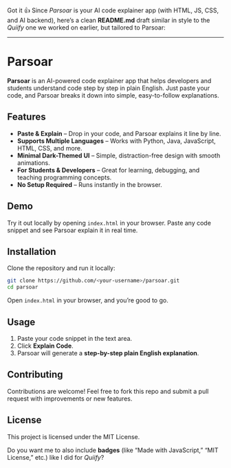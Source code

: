 Got it 👍 Since *Parsoar* is your AI code explainer app (with HTML, JS, CSS, and AI backend), here’s a clean **README.md** draft similar in style to the *Quiify* one we worked on earlier, but tailored to Parsoar:

---

# Parsoar

**Parsoar** is an AI-powered code explainer app that helps developers and students understand code step by step in plain English. Just paste your code, and Parsoar breaks it down into simple, easy-to-follow explanations.

## Features

* **Paste & Explain** – Drop in your code, and Parsoar explains it line by line.
* **Supports Multiple Languages** – Works with Python, Java, JavaScript, HTML, CSS, and more.
* **Minimal Dark-Themed UI** – Simple, distraction-free design with smooth animations.
* **For Students & Developers** – Great for learning, debugging, and teaching programming concepts.
* **No Setup Required** – Runs instantly in the browser.

## Demo

Try it out locally by opening `index.html` in your browser.
Paste any code snippet and see Parsoar explain it in real time.

## Installation

Clone the repository and run it locally:

```bash
git clone https://github.com/<your-username>/parsoar.git
cd parsoar
```

Open `index.html` in your browser, and you’re good to go.


## Usage

1. Paste your code snippet in the text area.
2. Click **Explain Code**.
3. Parsoar will generate a **step-by-step plain English explanation**.

## Contributing

Contributions are welcome!
Feel free to fork this repo and submit a pull request with improvements or new features.

## License

This project is licensed under the MIT License.

Do you want me to also include **badges** (like “Made with JavaScript,” “MIT License,” etc.) like I did for *Quiify*?
